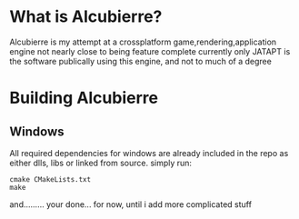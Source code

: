 <h1>What is Alcubierre?</h1>
Alcubierre is my attempt at a crossplatform game,rendering,application engine
not nearly close to being feature complete
currently only JATAPT is the software publically using this engine, and not to much of a degree

<h1>Building Alcubierre</h1>
<h2>Windows</h2>
All required dependencies for windows are already included in the repo as either dlls, libs or linked from source.
simply run:

```
cmake CMakeLists.txt
make
```
and......... your done... for now, until i add more complicated stuff
